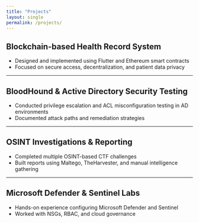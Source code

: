 ```yaml
---
title: "Projects"
layout: single
permalink: /projects/
---
```



## Blockchain-based Health Record System

- Designed and implemented using Flutter and Ethereum smart contracts
- Focused on secure access, decentralization, and patient data privacy

---

## BloodHound & Active Directory Security Testing

- Conducted privilege escalation and ACL misconfiguration testing in AD environments
- Documented attack paths and remediation strategies

---

## OSINT Investigations & Reporting

- Completed multiple OSINT-based CTF challenges
- Built reports using Maltego, TheHarvester, and manual intelligence gathering

---

## Microsoft Defender & Sentinel Labs

- Hands-on experience configuring Microsoft Defender and Sentinel
- Worked with NSGs, RBAC, and cloud governance
